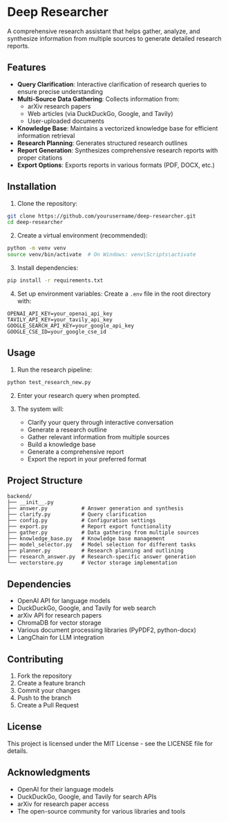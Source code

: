# Deep Researcher

A comprehensive research assistant that helps gather, analyze, and synthesize information from multiple sources to generate detailed research reports.

## Features

- **Query Clarification**: Interactive clarification of research queries to ensure precise understanding
- **Multi-Source Data Gathering**: Collects information from:
  - arXiv research papers
  - Web articles (via DuckDuckGo, Google, and Tavily)
  - User-uploaded documents
- **Knowledge Base**: Maintains a vectorized knowledge base for efficient information retrieval
- **Research Planning**: Generates structured research outlines
- **Report Generation**: Synthesizes comprehensive research reports with proper citations
- **Export Options**: Exports reports in various formats (PDF, DOCX, etc.)

## Installation

1. Clone the repository:
```bash
git clone https://github.com/yourusername/deep-researcher.git
cd deep-researcher
```

2. Create a virtual environment (recommended):
```bash
python -m venv venv
source venv/bin/activate  # On Windows: venv\Scripts\activate
```

3. Install dependencies:
```bash
pip install -r requirements.txt
```

4. Set up environment variables:
Create a `.env` file in the root directory with:
```env
OPENAI_API_KEY=your_openai_api_key
TAVILY_API_KEY=your_tavily_api_key
GOOGLE_SEARCH_API_KEY=your_google_api_key
GOOGLE_CSE_ID=your_google_cse_id
```

## Usage

1. Run the research pipeline:
```bash
python test_research_new.py
```

2. Enter your research query when prompted.

3. The system will:
   - Clarify your query through interactive conversation
   - Generate a research outline
   - Gather relevant information from multiple sources
   - Build a knowledge base
   - Generate a comprehensive report
   - Export the report in your preferred format

## Project Structure

```
backend/
├── __init__.py
├── answer.py           # Answer generation and synthesis
├── clarify.py          # Query clarification
├── config.py           # Configuration settings
├── export.py           # Report export functionality
├── gather.py           # Data gathering from multiple sources
├── knowledge_base.py   # Knowledge base management
├── model_selector.py   # Model selection for different tasks
├── planner.py          # Research planning and outlining
├── research_answer.py  # Research-specific answer generation
└── vectorstore.py      # Vector storage implementation
```

## Dependencies

- OpenAI API for language models
- DuckDuckGo, Google, and Tavily for web search
- arXiv API for research papers
- ChromaDB for vector storage
- Various document processing libraries (PyPDF2, python-docx)
- LangChain for LLM integration

## Contributing

1. Fork the repository
2. Create a feature branch
3. Commit your changes
4. Push to the branch
5. Create a Pull Request

## License

This project is licensed under the MIT License - see the LICENSE file for details.

## Acknowledgments

- OpenAI for their language models
- DuckDuckGo, Google, and Tavily for search APIs
- arXiv for research paper access
- The open-source community for various libraries and tools 